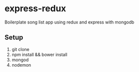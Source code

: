 # express-redux
Boilerplate song list app using redux and express with mongodb

## Setup
1. git clone
2. npm install && bower install
3. mongod
4. nodemon
